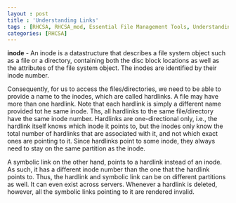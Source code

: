 ```yaml
---
layout : post
title : 'Understanding Links'
tags : [RHCSA, RHCSA_mod, Essential File Management Tools, Understanding Links]
categories: [RHCSA]
---
```



**inode** - An inode is a datastructure that describes a file system
object such as a file or a directory, containing both the disc block
locations as well as the attributes of the file system object. The
inodes are identified by their inode number.

Consequently, for us to access the files/directories, we need to be able
to provide a name to the inodes, which are called hardlinks. A file may
have more than one hardlink. Note that each hardlink is simply a
different name provided tot he same inode. Ths, all hardlinks to the
same file/directory have the same inode number. Hardlinks are
one-directional only, i.e., the hardlink itself knows which inode it
points to, but the inodes only know the total number of hardlinks that
are associated with it, and not which exact ones are pointing to it.
Since hardlinks point to some inode, they always need to stay on the
same partition as the inode.

A symbolic link on the other hand, points to a hardlink instead of an
inode. As such, it has a different inode number than the one that the
hardlink points to. Thus, the hardlink and symbolic link can be on
different partitions as well. It can even exist across servers. Whenever
a hardlink is deleted, however, all the symbolic links pointing to it
are rendered invalid.
